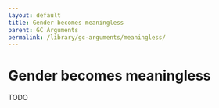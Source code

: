 ```yaml
---
layout: default
title: Gender becomes meaningless
parent: GC Arguments
permalink: /library/gc-arguments/meaningless/
---
```


# Gender becomes meaningless

TODO
